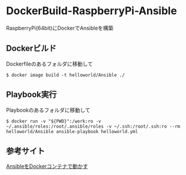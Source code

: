 # DockerBuild-RaspberryPi-Ansible
RaspberryPi(64bit)にDockerでAnsibleを構築

## Dockerビルド
Dockerfileのあるフォルダに移動して
```shell
$ docker image build -t helloworld/Ansible ./
```

## Playbook実行
Playbookのあるフォルダに移動して
```shell
$ docker run -v "${PWD}":/work:ro -v ~/.ansible/roles:/root/.ansible/roles -v ~/.ssh:/root/.ssh:ro --rm helloworld/Ansible ansible-playbook helloworld.yml
```

## 参考サイト
[AnsibleをDockerコンテナで動かす](https://qiita.com/satken2/items/f0ae21b9fb6e784e7ae8)
